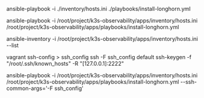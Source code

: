 ansible-playbook -i ./inventory/hosts.ini ./playbooks/install-longhorn.yml

ansible-playbook -i /root/project/k3s-observability/apps/inventory/hosts.ini /root/project/k3s-observability/apps/playbooks/install-longhorn.yml

ansible-inventory -i /root/project/k3s-observability/apps/inventory/hosts.ini --list

vagrant ssh-config > ssh_config
ssh -F ssh_config default
ssh-keygen -f "/root/.ssh/known_hosts" -R "[127.0.0.1]:2222"


ansible-playbook -i /root/project/k3s-observability/apps/inventory/hosts.ini /root/project/k3s-observability/apps/playbooks/install-longhorn.yml --ssh-common-args='-F ssh_config'
